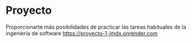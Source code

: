 # Proyecto
Proporcionarte más posibilidades de practicar las tareas habituales de la ingeniería de software
https://proyecto-1-jmdx.onrender.com
